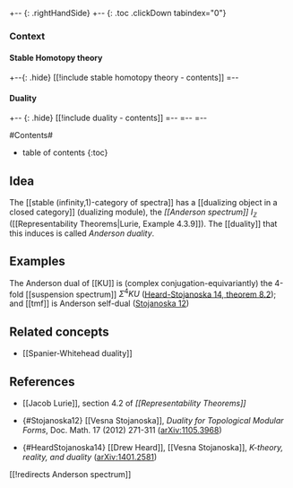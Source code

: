 
+-- {: .rightHandSide}
+-- {: .toc .clickDown tabindex="0"}
### Context
#### Stable Homotopy theory
+--{: .hide}
[[!include stable homotopy theory - contents]]
=--
#### Duality
+-- {: .hide}
[[!include duality - contents]]
=--
=--
=--

#Contents#
* table of contents
{:toc}


## Idea

The [[stable (infinity,1)-category of spectra]] has a [[dualizing object in a closed category]] (dualizing module), the _[[Anderson spectrum]]_ $I_{\mathbb{Z}}$ ([[Representability Theorems|Lurie, Example 4.3.9]]). The [[duality]] that this induces is called _Anderson duality_.

## Examples

The Anderson dual of [[KU]] is (complex conjugation-equivariantly) the 4-fold [[suspension spectrum]] $\Sigma^4 KU$ ([Heard-Stojanoska 14, theorem 8.2](#HeardStojanoska14)); and [[tmf]] is Anderson self-dual ([Stojanoska 12](#Stojanoska12))

## Related concepts

* [[Spanier-Whitehead duality]]

## References

* [[Jacob Lurie]], section 4.2 of _[[Representability Theorems]]_

* {#Stojanoska12} [[Vesna Stojanoska]], _Duality for Topological Modular Forms_, Doc. Math. 17 (2012) 271-311 ([arXiv:1105.3968](http://arxiv.org/abs/1105.3968))

* {#HeardStojanoska14} [[Drew Heard]], [[Vesna Stojanoska]], _K-theory, reality, and duality_ ([arXiv:1401.2581](http://arxiv.org/abs/1401.2581))


[[!redirects Anderson spectrum]]

